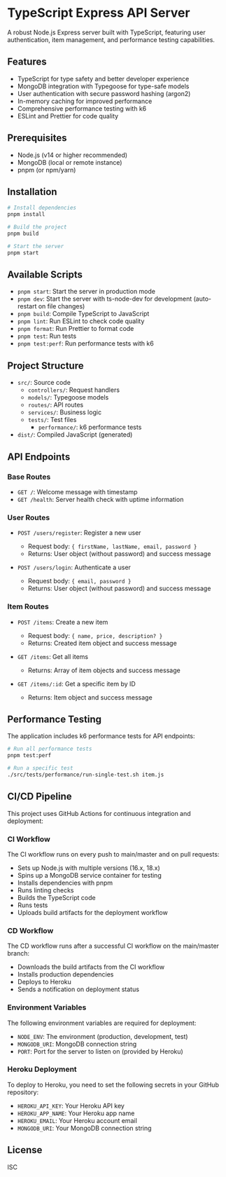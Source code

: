 # TypeScript Express API Server

A robust Node.js Express server built with TypeScript, featuring user authentication, item management, and performance testing capabilities.

## Features

- TypeScript for type safety and better developer experience
- MongoDB integration with Typegoose for type-safe models
- User authentication with secure password hashing (argon2)
- In-memory caching for improved performance
- Comprehensive performance testing with k6
- ESLint and Prettier for code quality

## Prerequisites

- Node.js (v14 or higher recommended)
- MongoDB (local or remote instance)
- pnpm (or npm/yarn)

## Installation

```bash
# Install dependencies
pnpm install

# Build the project
pnpm build

# Start the server
pnpm start
```

## Available Scripts

- `pnpm start`: Start the server in production mode
- `pnpm dev`: Start the server with ts-node-dev for development (auto-restart on file changes)
- `pnpm build`: Compile TypeScript to JavaScript
- `pnpm lint`: Run ESLint to check code quality
- `pnpm format`: Run Prettier to format code
- `pnpm test`: Run tests
- `pnpm test:perf`: Run performance tests with k6

## Project Structure

- `src/`: Source code
  - `controllers/`: Request handlers
  - `models/`: Typegoose models
  - `routes/`: API routes
  - `services/`: Business logic
  - `tests/`: Test files
    - `performance/`: k6 performance tests
- `dist/`: Compiled JavaScript (generated)

## API Endpoints

### Base Routes

- `GET /`: Welcome message with timestamp
- `GET /health`: Server health check with uptime information

### User Routes

- `POST /users/register`: Register a new user
  - Request body: `{ firstName, lastName, email, password }`
  - Returns: User object (without password) and success message

- `POST /users/login`: Authenticate a user
  - Request body: `{ email, password }`
  - Returns: User object (without password) and success message

### Item Routes

- `POST /items`: Create a new item
  - Request body: `{ name, price, description? }`
  - Returns: Created item object and success message

- `GET /items`: Get all items
  - Returns: Array of item objects and success message

- `GET /items/:id`: Get a specific item by ID
  - Returns: Item object and success message

## Performance Testing

The application includes k6 performance tests for API endpoints:

```bash
# Run all performance tests
pnpm test:perf

# Run a specific test
./src/tests/performance/run-single-test.sh item.js
```

## CI/CD Pipeline

This project uses GitHub Actions for continuous integration and deployment:

### CI Workflow

The CI workflow runs on every push to main/master and on pull requests:

- Sets up Node.js with multiple versions (16.x, 18.x)
- Spins up a MongoDB service container for testing
- Installs dependencies with pnpm
- Runs linting checks
- Builds the TypeScript code
- Runs tests
- Uploads build artifacts for the deployment workflow

### CD Workflow

The CD workflow runs after a successful CI workflow on the main/master branch:

- Downloads the build artifacts from the CI workflow
- Installs production dependencies
- Deploys to Heroku
- Sends a notification on deployment status

### Environment Variables

The following environment variables are required for deployment:

- `NODE_ENV`: The environment (production, development, test)
- `MONGODB_URI`: MongoDB connection string
- `PORT`: Port for the server to listen on (provided by Heroku)

### Heroku Deployment

To deploy to Heroku, you need to set the following secrets in your GitHub repository:

- `HEROKU_API_KEY`: Your Heroku API key
- `HEROKU_APP_NAME`: Your Heroku app name
- `HEROKU_EMAIL`: Your Heroku account email
- `MONGODB_URI`: Your MongoDB connection string

## License

ISC
